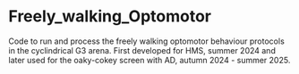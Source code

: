# Freely_walking_Optomotor
 Code to run and process the freely walking optomotor behaviour protocols in the cyclindrical G3 arena. 
 First developed for HMS, summer 2024 and later used for the oaky-cokey screen with AD, autumn 2024 - summer 2025. 
